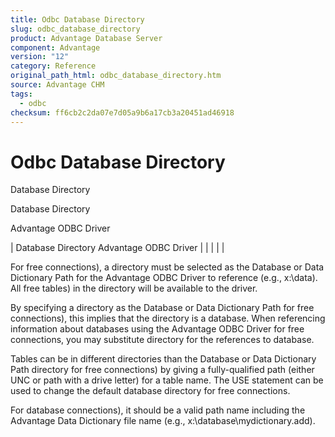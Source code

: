 ```yaml
---
title: Odbc Database Directory
slug: odbc_database_directory
product: Advantage Database Server
component: Advantage
version: "12"
category: Reference
original_path_html: odbc_database_directory.htm
source: Advantage CHM
tags:
  - odbc
checksum: ff6cb2c2da07e7d05a9b6a17cb3a20451ad46918
---
```


# Odbc Database Directory

Database Directory

Database Directory

Advantage ODBC Driver

| Database Directory  Advantage ODBC Driver |  |  |  |  |

For free connections), a directory must be selected as the Database or Data Dictionary Path for the Advantage ODBC Driver to reference (e.g., x:\data). All free tables) in the directory will be available to the driver.

By specifying a directory as the Database or Data Dictionary Path for free connections), this implies that the directory is a database. When referencing information about databases using the Advantage ODBC Driver for free connections, you may substitute directory for the references to database.

Tables can be in different directories than the Database or Data Dictionary Path directory for free connections) by giving a fully-qualified path (either UNC or path with a drive letter) for a table name. The USE statement can be used to change the default database directory for free connections.

For database connections), it should be a valid path name including the Advantage Data Dictionary file name (e.g., x:\database\mydictionary.add).
